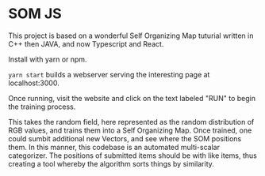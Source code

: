 # SOM JS

This project is based on a wonderful Self Organizing Map tuturial written in C++ then JAVA, and now Typescript and React.

Install with yarn or npm.

`yarn start` builds a webserver serving the interesting page at localhost:3000.

Once running, visit the website and click on the text labeled "RUN" to begin the training process.

This takes the random field, here represented as the random distribution of RGB values, and trains them into a Self Organizing Map. Once trained, one could sumbit additional new Vectors, and see where the SOM positions them. In this manner, this codebase is an automated multi-scalar categorizer. The positions of submitted items should be with like items, thus creating a tool whereby the algorithm sorts things by similarity. 